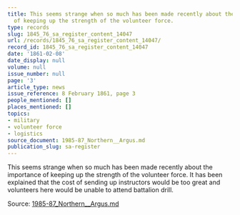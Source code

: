 ```yaml
---
title: This seems strange when so much has been made recently about the importance
  of keeping up the strength of the volunteer force.
type: records
slug: 1845_76_sa_register_content_14047
url: /records/1845_76_sa_register_content_14047/
record_id: 1845_76_sa_register_content_14047
date: '1861-02-08'
date_display: null
volume: null
issue_number: null
page: '3'
article_type: news
issue_reference: 8 February 1861, page 3
people_mentioned: []
places_mentioned: []
topics:
- military
- volunteer force
- logistics
source_document: 1985-87_Northern__Argus.md
publication_slug: sa-register
---
```


This seems strange when so much has been made recently about the importance of keeping up the strength of the volunteer force.  It has been explained that the cost of sending up instructors would be too great and volunteers here would be unable to attend battalion drill.

Source: [1985-87_Northern__Argus.md](/downloads/markdown/1985-87_Northern__Argus.md)
